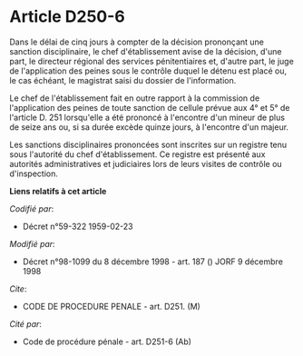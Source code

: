 # Article D250-6

Dans le délai de cinq jours à compter de la décision prononçant une sanction disciplinaire, le chef d'établissement avise de
la décision, d'une part, le directeur régional des services pénitentiaires et, d'autre part, le juge de l'application des
peines sous le contrôle duquel le détenu est placé ou, le cas échéant, le magistrat saisi du dossier de l'information.

Le chef de l'établissement fait en outre rapport à la commission de l'application des peines de toute sanction de cellule
prévue aux 4° et 5° de l'article D. 251 lorsqu'elle a été prononcé à l'encontre d'un mineur de plus de seize ans ou, si sa
durée excède quinze jours, à l'encontre d'un majeur.

Les sanctions disciplinaires prononcées sont inscrites sur un registre tenu sous l'autorité du chef d'établissement. Ce
registre est présenté aux autorités administratives et judiciaires lors de leurs visites de contrôle ou d'inspection.

**Liens relatifs à cet article**

_Codifié par_:

  - Décret n°59-322 1959-02-23

_Modifié par_:

  - Décret n°98-1099 du 8 décembre 1998 - art. 187 () JORF 9 décembre 1998

_Cite_:

  - CODE DE PROCEDURE PENALE - art. D251. (M)

_Cité par_:

  - Code de procédure pénale - art. D251-6 (Ab)
